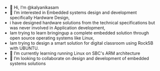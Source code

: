 - 👋 Hi, I’m @kalyanikasam
- 👀 I’m interested in Embedded systems design and development specifically Hardware Design,
- i have designed hardware solutions from the technical specifications but was never involved in Application development,
- Iam trying to learn bringingup a complete embedded solution through open source operating systems like Linux,
- Iam trying to design a smart solution for digital classroom using Rock5B with UBUNTU.
- 🌱 I’m currently learning running Linux on SBC's ARM architecture
- 💞️ I’m looking to collaborate on design and development of embedded systems solutions 


<!---
kalyanikasam/kalyanikasam is a ✨ special ✨ repository because its `README.md` (this file) appears on your GitHub profile.
You can click the Preview link to take a look at your changes.
--->
